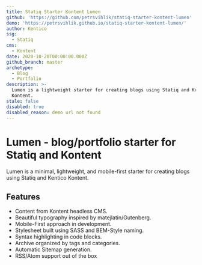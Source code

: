 ```yaml
---
title: Statiq Starter Kontent Lumen
github: 'https://github.com/petrsvihlik/statiq-starter-kontent-lumen'
demo: 'https://petrsvihlik.github.io/statiq-starter-kontent-lumen/'
author: Kentico
ssg:
  - Statiq
cms:
  - Kontent
date: 2020-10-20T00:00:00.000Z
github_branch: master
archetype:
  - Blog
  - Portfolio
description: >-
  Lumen is a lightweight starter for creating blogs using Statiq and Kentico
  Kontent.
stale: false
disabled: true
disabled_reason: demo url not found
---
```


# Lumen - blog/portfolio starter for Statiq and Kontent

Lumen is a minimal, lightweight, and mobile-first starter for creating blogs using Statiq and Kentico Kontent.

## Features

* Content from Kontent headless CMS.
* Beautiful typography inspired by matejlatin/Gutenberg.
* Mobile-First approach in development.
* Stylesheet built using SASS and BEM-Style naming.
* Syntax highlighting in code blocks.
* Archive organized by tags and categories.
* Automatic Sitemap generation.
* RSS/Atom support out of the box